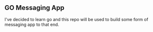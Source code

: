 ## GO Messaging App

I've decided to learn go and this repo will be used to build some form of messaging app to that end.
